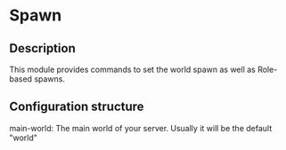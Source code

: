 # Spawn

## Description

This module provides commands to set the world spawn as well as Role-based
spawns.

## Configuration structure

main-world: The main world of your server. Usually it will be the default "world" 
